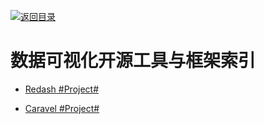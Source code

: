 [![返回目录](https://parg.co/UGo)](https://github.com/wxyyxc1992/Awesome-Links)

# 数据可视化开源工具与框架索引

* [Redash #Project#]()

* [Caravel #Project#](https://github.com/airbnb/caravel)

